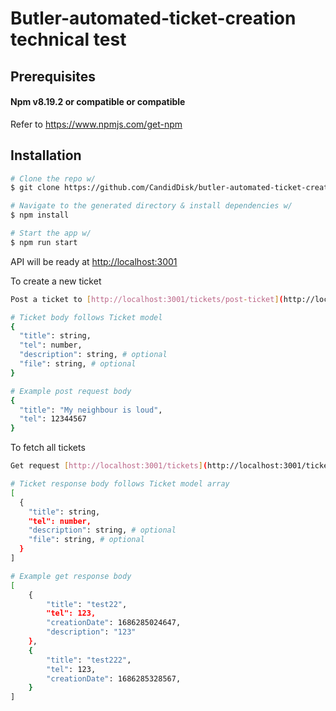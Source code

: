 # Butler-automated-ticket-creation technical test


## Prerequisites

#### Npm v8.19.2 or compatible or compatible

Refer to https://www.npmjs.com/get-npm

## Installation

``` bash
# Clone the repo w/ 
$ git clone https://github.com/CandidDisk/butler-automated-ticket-creation.git butler-automated-ticket-creation

# Navigate to the generated directory & install dependencies w/
$ npm install

# Start the app w/
$ npm run start
```
API will be ready at [http://localhost:3001](http://localhost:3001)

To create a new ticket

``` bash
Post a ticket to [http://localhost:3001/tickets/post-ticket](http://localhost:3001/tickets/post-ticket)

# Ticket body follows Ticket model
{
  "title": string,
  "tel": number,
  "description": string, # optional
  "file": string, # optional
}

# Example post request body
{
  "title": "My neighbour is loud",
  "tel": 12344567
}
```

To fetch all tickets


``` bash
Get request [http://localhost:3001/tickets](http://localhost:3001/tickets)

# Ticket response body follows Ticket model array
[
  {
    "title": string,
    "tel": number,
    "description": string, # optional
    "file": string, # optional
  }
]

# Example get response body
[
    {
        "title": "test22",
        "tel": 123,
        "creationDate": 1686285024647,
        "description": "123"
    },
    {
        "title": "test222",
        "tel": 123,
        "creationDate": 1686285328567,
    }
]
```


